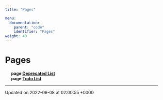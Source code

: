 ```yaml
---
title: "Pages"

menu:
  documentation:
    parent: "code"
    identifier: "Pages" 
weight: 40
---
```


# Pages

&nbsp;&nbsp;&nbsp;&nbsp;&nbsp;<b>page <a href=/documentation/code/pages/deprecated/#page--deprecated>Deprecated List<a></b><br>
&nbsp;&nbsp;&nbsp;&nbsp;&nbsp;<b>page <a href=/documentation/code/pages/todo/#page--todo>Todo List<a></b><br>



-------------------------------

Updated on 2022-09-08 at 02:00:55 +0000
